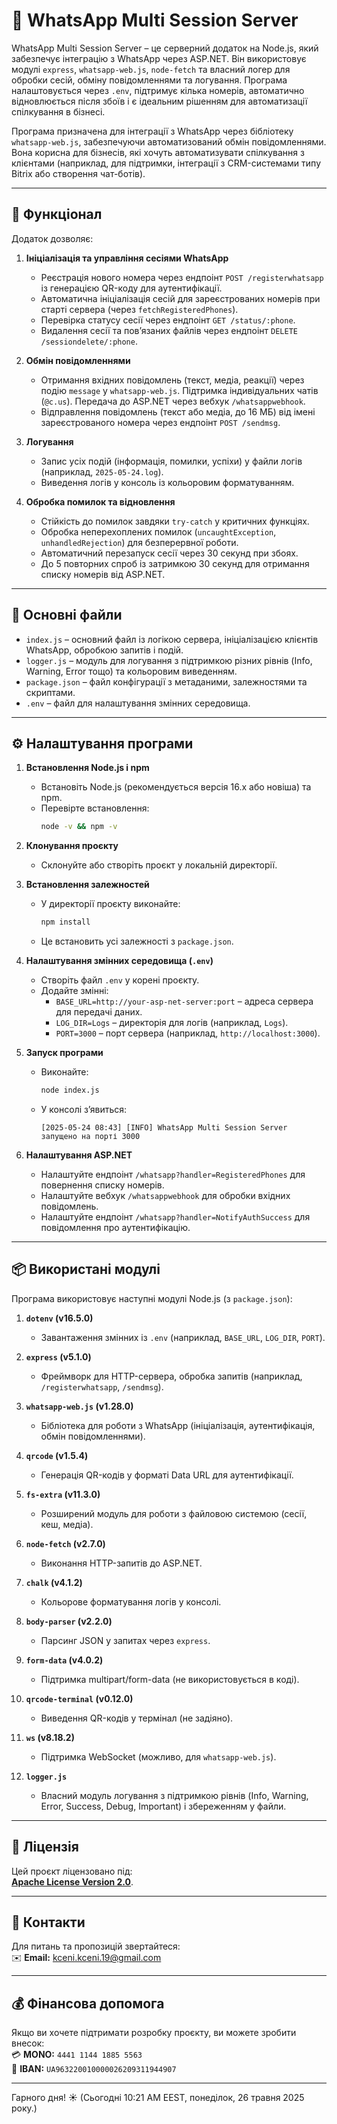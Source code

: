 # 📱 WhatsApp Multi Session Server

WhatsApp Multi Session Server – це серверний додаток на Node.js, який забезпечує інтеграцію з WhatsApp через ASP.NET. Він використовує модулі `express`, `whatsapp-web.js`, `node-fetch` та власний логер для обробки сесій, обміну повідомленнями та логування. Програма налаштовується через `.env`, підтримує кілька номерів, автоматично відновлюється після збоїв і є ідеальним рішенням для автоматизації спілкування в бізнесі.

Програма призначена для інтеграції з WhatsApp через бібліотеку `whatsapp-web.js`, забезпечуючи автоматизований обмін повідомленнями. Вона корисна для бізнесів, які хочуть автоматизувати спілкування з клієнтами (наприклад, для підтримки, інтеграції з CRM-системами типу Bitrix або створення чат-ботів).

---

## 🎯 Функціонал

Додаток дозволяє:

1. **Ініціалізація та управління сесіями WhatsApp**  
   - Реєстрація нового номера через ендпоінт `POST /registerwhatsapp` із генерацією QR-коду для аутентифікації.  
   - Автоматична ініціалізація сесій для зареєстрованих номерів при старті сервера (через `fetchRegisteredPhones`).  
   - Перевірка статусу сесії через ендпоінт `GET /status/:phone`.  
   - Видалення сесії та пов’язаних файлів через ендпоінт `DELETE /sessiondelete/:phone`.

2. **Обмін повідомленнями**  
   - Отримання вхідних повідомлень (текст, медіа, реакції) через подію `message` у `whatsapp-web.js`. Підтримка індивідуальних чатів (`@c.us`). Передача до ASP.NET через вебхук `/whatsappwebhook`.  
   - Відправлення повідомлень (текст або медіа, до 16 МБ) від імені зареєстрованого номера через ендпоінт `POST /sendmsg`.

3. **Логування**  
   - Запис усіх подій (інформація, помилки, успіхи) у файли логів (наприклад, `2025-05-24.log`).  
   - Виведення логів у консоль із кольоровим форматуванням.

4. **Обробка помилок та відновлення**  
   - Стійкість до помилок завдяки `try-catch` у критичних функціях.  
   - Обробка неперехоплених помилок (`uncaughtException`, `unhandledRejection`) для безперервної роботи.  
   - Автоматичний перезапуск сесії через 30 секунд при збоях.  
   - До 5 повторних спроб із затримкою 30 секунд для отримання списку номерів від ASP.NET.

---

## 📂 Основні файли

- `index.js` – основний файл із логікою сервера, ініціалізацією клієнтів WhatsApp, обробкою запитів і подій.  
- `logger.js` – модуль для логування з підтримкою різних рівнів (Info, Warning, Error тощо) та кольоровим виведенням.  
- `package.json` – файл конфігурації з метаданими, залежностями та скриптами.  
- `.env` – файл для налаштування змінних середовища.

---

## ⚙️ Налаштування програми

1. **Встановлення Node.js і npm**  
   - Встановіть Node.js (рекомендується версія 16.x або новіша) та npm.  
   - Перевірте встановлення:  
     ```bash
     node -v && npm -v
     ```

2. **Клонування проєкту**  
   - Склонуйте або створіть проєкт у локальній директорії.

3. **Встановлення залежностей**  
   - У директорії проєкту виконайте:  
     ```bash
     npm install
     ```
   - Це встановить усі залежності з `package.json`.

4. **Налаштування змінних середовища (`.env`)**  
   - Створіть файл `.env` у корені проєкту.  
   - Додайте змінні:  
     - `BASE_URL=http://your-asp-net-server:port` – адреса сервера для передачі даних.  
     - `LOG_DIR=Logs` – директорія для логів (наприклад, `Logs`).  
     - `PORT=3000` – порт сервера (наприклад, `http://localhost:3000`).

5. **Запуск програми**  
   - Виконайте:  
     ```bash
     node index.js
     ```
   - У консолі з’явиться:  
     ```
     [2025-05-24 08:43] [INFO] WhatsApp Multi Session Server запущено на порті 3000
     ```

6. **Налаштування ASP.NET**  
   - Налаштуйте ендпоінт `/whatsapp?handler=RegisteredPhones` для повернення списку номерів.  
   - Налаштуйте вебхук `/whatsappwebhook` для обробки вхідних повідомлень.  
   - Налаштуйте ендпоінт `/whatsapp?handler=NotifyAuthSuccess` для повідомлення про аутентифікацію.

---

## 📦 Використані модулі

Програма використовує наступні модулі Node.js (з `package.json`):

1. **`dotenv` (v16.5.0)**  
   - Завантаження змінних із `.env` (наприклад, `BASE_URL`, `LOG_DIR`, `PORT`).

2. **`express` (v5.1.0)**  
   - Фреймворк для HTTP-сервера, обробка запитів (наприклад, `/registerwhatsapp`, `/sendmsg`).

3. **`whatsapp-web.js` (v1.28.0)**  
   - Бібліотека для роботи з WhatsApp (ініціалізація, аутентифікація, обмін повідомленнями).

4. **`qrcode` (v1.5.4)**  
   - Генерація QR-кодів у форматі Data URL для аутентифікації.

5. **`fs-extra` (v11.3.0)**  
   - Розширений модуль для роботи з файловою системою (сесії, кеш, медіа).

6. **`node-fetch` (v2.7.0)**  
   - Виконання HTTP-запитів до ASP.NET.

7. **`chalk` (v4.1.2)**  
   - Кольорове форматування логів у консолі.

8. **`body-parser` (v2.2.0)**  
   - Парсинг JSON у запитах через `express`.

9. **`form-data` (v4.0.2)**  
   - Підтримка multipart/form-data (не використовується в коді).

10. **`qrcode-terminal` (v0.12.0)**  
    - Виведення QR-кодів у термінал (не задіяно).

11. **`ws` (v8.18.2)**  
    - Підтримка WebSocket (можливо, для `whatsapp-web.js`).

12. **`logger.js`**  
    - Власний модуль логування з підтримкою рівнів (Info, Warning, Error, Success, Debug, Important) і збереженням у файли.

---

## 📜 Ліцензія

Цей проєкт ліцензовано під:  
**[Apache License Version 2.0](https://www.apache.org/licenses/LICENSE-2.0)**.

---

## 📧 Контакти

Для питань та пропозицій звертайтеся:  
✉️ **Email:** [kceni.kceni.19@gmail.com](mailto:kceni.kceni.19@gmail.com)

---

## 💰 Фінансова допомога

Якщо ви хочете підтримати розробку проєкту, ви можете зробити внесок:  
💳 **MONO:** `4441 1144 1885 5563`  
🏦 **IBAN:** `UA963220010000026209311944907`

---

 Гарного дня! ☀️ (Сьогодні 10:21 AM EEST, понеділок, 26 травня 2025 року.)

